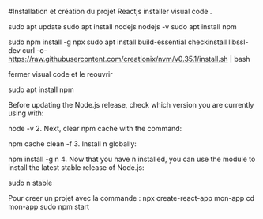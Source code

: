 #Installation et création du projet Reactjs
installer visual code .

sudo apt update
sudo apt install nodejs
nodejs -v
sudo apt install npm

sudo npm install -g npx
sudo apt install build-essential checkinstall libssl-dev
curl -o- https://raw.githubusercontent.com/creationix/nvm/v0.35.1/install.sh | bash
 
fermer visual code et le reouvrir

sudo apt install npm



Before updating the Node.js release, check which version you are currently using with:

node -v
2. Next, clear npm cache with the command:

npm cache clean -f
3. Install n globally:

npm install -g n
4. Now that you have n installed, you can use the module to install the latest stable release of Node.js:

sudo n stable



Pour creer un projet avec la commande :
npx create-react-app mon-app
cd mon-app
sudo npm start
